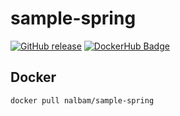 # sample-spring

[![GitHub release](https://img.shields.io/github/release/nalbam/sample-spring.svg)](https://github.com/nalbam/sample-spring/releases)
[![DockerHub Badge](http://dockeri.co/image/nalbam/sample-spring)](https://hub.docker.com/r/nalbam/sample-spring/)

## Docker

```bash
docker pull nalbam/sample-spring
```
